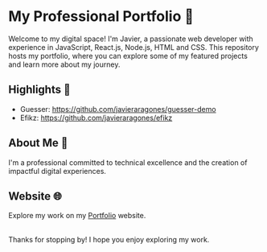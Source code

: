 # My Professional Portfolio 🚀

Welcome to my digital space! I'm Javier, a passionate web developer with experience in JavaScript, React.js, Node.js, HTML and CSS. This repository hosts my portfolio, where you can explore some of my featured projects and learn more about my journey.

## Highlights 🌟
- Guesser: https://github.com/javieraragones/guesser-demo
- Efikz: https://github.com/javieraragones/efikz

## About Me 💼
I'm a professional committed to technical excellence and the creation of impactful digital experiences.

## Website 🌐 
Explore my work on my [Portfolio](https://javieraragones.github.io/portfolio/) website.

</br>
Thanks for stopping by! I hope you enjoy exploring my work.

